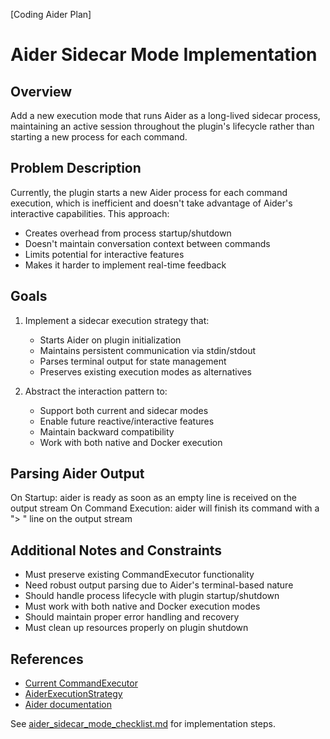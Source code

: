 [Coding Aider Plan]
# Aider Sidecar Mode Implementation

## Overview
Add a new execution mode that runs Aider as a long-lived sidecar process, maintaining an active session throughout the plugin's lifecycle rather than starting a new process for each command.

## Problem Description
Currently, the plugin starts a new Aider process for each command execution, which is inefficient and doesn't take advantage of Aider's interactive capabilities. This approach:
- Creates overhead from process startup/shutdown
- Doesn't maintain conversation context between commands
- Limits potential for interactive features
- Makes it harder to implement real-time feedback

## Goals
1. Implement a sidecar execution strategy that:
   - Starts Aider on plugin initialization
   - Maintains persistent communication via stdin/stdout
   - Parses terminal output for state management
   - Preserves existing execution modes as alternatives

2. Abstract the interaction pattern to:
   - Support both current and sidecar modes
   - Enable future reactive/interactive features
   - Maintain backward compatibility
   - Work with both native and Docker execution
## Parsing Aider Output
On Startup: aider is ready as soon as an empty line is received on the output stream
On Command Execution: aider will finish its command with a "> " line on the output stream

## Additional Notes and Constraints
- Must preserve existing CommandExecutor functionality
- Need robust output parsing due to Aider's terminal-based nature
- Should handle process lifecycle with plugin startup/shutdown
- Must work with both native and Docker execution modes
- Should maintain proper error handling and recovery
- Must clean up resources properly on plugin shutdown

## References
- [Current CommandExecutor](./src/main/kotlin/de/andrena/codingaider/executors/CommandExecutor.kt)
- [AiderExecutionStrategy](./src/main/kotlin/de/andrena/codingaider/executors/AiderExecutionStrategy.kt)
- [Aider documentation](https://aider.chat/docs/)

See [aider_sidecar_mode_checklist.md](./aider_sidecar_mode_checklist.md) for implementation steps.

